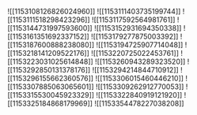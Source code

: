 ![[1153108126826024960]]
![[1153111403735199744]]
![[1153111518298423296]]
![[1153117592564981761]]
![[1153144731997593600]]
![[1153152931694350338]]
![[1153161351692337152]]
![[1153179277875003392]]
![[1153187600888238080]]
![[1153194725907714048]]
![[1153218141209522176]]
![[1153220725022453761]]
![[1153223031025614848]]
![[1153260943289323520]]
![[1153292850131378176]]
![[1153294214844710912]]
![[1153296155662360576]]
![[1153306015460446210]]
![[1153307885063065601]]
![[1153309262912770053]]
![[1153315530045923329]]
![[1153322840919121920]]
![[1153325184868179969]]
![[1153354478227038208]]
